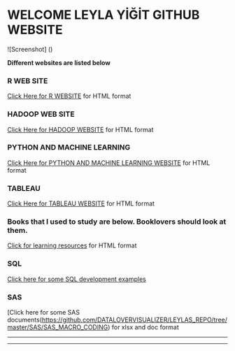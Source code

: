 
# WELCOME LEYLA YİĞİT GITHUB WEBSITE

![Screenshot] ()


**Different websites are listed below**

### R WEB SITE

[Click Here for R WEBSITE](https://datalovervisualizer.github.io/LEYLAS_REPO_BIGDATA_R/) for HTML format


### HADOOP WEB SITE


[Click Here for HADOOP WEBSITE](https://datalovervisualizer.github.io/HADOOP-SHELL-MONGODB/) for HTML format


### PYTHON AND MACHINE LEARNING

[Click Here for PYTHON AND MACHINE LEARNING WEBSITE](https://datalovervisualizer.github.io/MACHINE_LEARNING_PYTHON/) for HTML format


### TABLEAU

[Click Here for TABLEAU WEBSITE](https://datalovervisualizer.github.io/LEYLAS_REPO_TABLEAU/) for HTML format


### Books that I used to study are below. Booklovers should look at them.

[Click for learning resources](https://github.com/DATALOVERVISUALIZER/LEYLAS_REPO/tree/master/BOOKS) for HTML format

### SQL

[Click here for some SQL development examples](https://github.com/DATALOVERVISUALIZER/LEYLAS_REPO/tree/master/PLSQL) 

### SAS

[Click here for some SAS documents(https://github.com/DATALOVERVISUALIZER/LEYLAS_REPO/tree/master/SAS/SAS_MACRO_CODING) for xlsx and doc format

***
***
